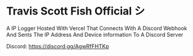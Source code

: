 
# Travis Scott Fish Official シ
A IP Logger Hosted With Vercel That Connects With A Discord Webhook And Sents The IP Address And Device information To A Discord Server

Discord: https://discord.gg/AgwRfFHTKp
